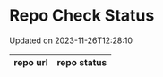 # Repo Check Status

Updated on 2023-11-26T12:28:10

| repo url | repo status |
| -------- | -------- | 
